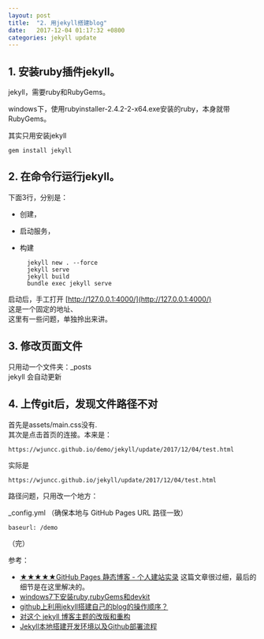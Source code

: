```yaml
---
layout: post
title:  "2. 用jekyll搭建blog"
date:   2017-12-04 01:17:32 +0800
categories: jekyll update
---
```



## 1. 安装ruby插件jekyll。  ##

jekyll，需要ruby和RubyGems。 

windows下，使用rubyinstaller-2.4.2-2-x64.exe安装的ruby，本身就带RubyGems。

其实只用安装jekyll 

	gem install jekyll 


## 2. 在命令行运行jekyll。  ##

下面3行，分别是：
* 创建，
* 启动服务，
* 构建

		jekyll new . --force
		jekyll serve
		jekyll build
		bundle exec jekyll serve
	
启动后，手工打开 [http://127.0.0.1:4000/](http://127.0.0.1:4000/)   
这是一个固定的地址、  
这里有一些问题，单独拎出来讲。

## 3. 修改页面文件 ##
只用动一个文件夹：_posts  
jekyll 会自动更新

## 4. 上传git后，发现文件路径不对 ##
首先是assets/main.css没有.  
其次是点击首页的连接。本来是：

	https://wjuncc.github.io/demo/jekyll/update/2017/12/04/test.html 

实际是

	https://wjuncc.github.io/jekyll/update/2017/12/04/test.html

路径问题，只用改一个地方：

_config.yml （确保本地与 GitHub Pages URL 路径一致） 

	baseurl: /demo

（完）


参考：

* [★★★★★GitHub Pages 静态博客 - 个人建站实录](http://alfred-sun.github.io/blog/2014/12/05/github-pages/)  这篇文章很过细，最后的细节是在这里解决的。
* [windows7下安装ruby,rubyGems和devkit](http://blog.csdn.net/u012882134/article/details/51685127)
* [github上利用jekyll搭建自己的blog的操作顺序？](https://www.zhihu.com/question/30018945)
* [对这个 jekyll 博客主题的改版和重构](https://gaohaoyang.github.io/2016/03/12/jekyll-theme-version-2.0/)
* [Jekyll本地搭建开发环境以及Github部署流程](http://www.jianshu.com/p/f37a96f83d51)

